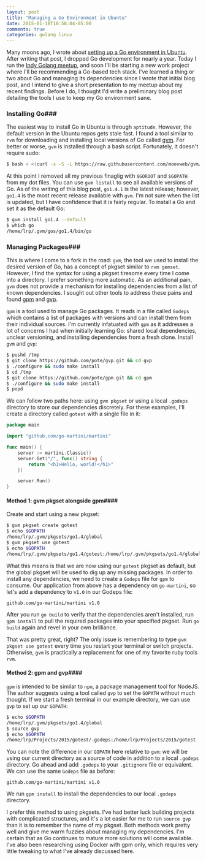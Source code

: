 ```yaml
---
layout: post
title: "Managing a Go Environment in Ubuntu"
date: 2015-01-18T10:58:04-05:00
comments: true
categories: golang linux
---
```


Many moons ago, I wrote about [setting up a Go environment in Ubuntu](/blog/2013/12/15/setting-up-a-go-environment-in-ubuntu-12-dot-04). After writing that post, I dropped Go development for nearly a year. Today I run the [Indy Golang meetup](http://www.meetup.com/Indy-Golang/events/219612982/), and soon I'll be starting a new work project where I'll be recommending a Go-based tech stack. I've learned a thing or two about Go and managing its dependencies since I wrote that initial blog post, and I intend to give a short presentation to my meetup about my recent findings. Before I do, I thought I'd write a preliminary blog post detailing the tools I use to keep my Go environment sane.

### Installing Go###

The easiest way to install Go in Ubuntu is through `aptitude`. However, the default version in the Ubuntu repos gets stale fast. I found a tool similar to `rvm` for downloading and installing local versions of Go called [gvm](https://github.com/moovweb/gvm). For better or worse, `gvm` is installed through a bash script. Fortunately, it doesn't require sudo:

``` bash
$ bash < <(curl -s -S -L https://raw.githubusercontent.com/moovweb/gvm/master/binscripts/gvm-installer)
```

At this point I removed all my previous finaglig with `$GOROOT` and `$GOPATH` from my dot files. You can use `gvm listall` to see all available versions of Go. As of the writing of this blog post, `go1.4.1` is the latest release; however, `go1.4` is the most recent release available with `gvm`. I'm not sure when the list is updated, but I have confidence that it is fairly regular. To install a Go and set it as the default Go:

```bash
$ gvm install go1.4 --default
$ which go
/home/lrp/.gvm/gos/go1.4/bin/go
```

### Managing Packages###

This is where I come to a fork in the road: `gvm`, the tool we used to install the desired version of Go, has a concept of pkgset similar to `rvm gemset`. However, I find the syntax for using a pkgset tiresome every time I come into a directory. I prefer something more automatic. As an additional pain, `gvm` does not provide a mechanism for installing dependencies from a list of known dependencies. I sought out other tools to address these pains and found [gpm](https://github.com/pote/gpm) and [gvp](https://github.com/pote/gvp).

`gpm` is a tool used to manage Go packages. It reads in a file called `Godeps` which contains a list of packages with versions and can install them from their individual sources. I'm currently infatuated with `gpm` as it addresses a lot of concerns I had when initially learning Go: shared local dependencies, unclear versioning, and installing dependencies from a fresh clone. Install `gvm` and `gvp`:

``` bash
$ pushd /tmp
$ git clone https://github.com/pote/gvp.git && cd gvp
$ ./configure && sudo make install
$ cd /tmp
$ git clone https://github.com/pote/gpm.git && cd gpm
$ ./configure && sudo make install
$ popd
```

We can follow two paths here: using `gvm pkgset` or using a local `.godeps` directory to store our dependencies discretely. For these examples, I'll create a directory called `gotest` with a single file in it:

``` go hello.go
package main

import "github.com/go-martini/martini"

func main() {
    server := martini.Classic()
    server.Get("/", func() string {
        return "<h1>Hello, world!</h1>"
    })

    server.Run()
}
```

#### Method 1: gvm pkgset alongside gpm####

Create and start using a new pkgset:

``` bash
$ gvm pkgset create gotest
$ echo $GOPATH
/home/lrp/.gvm/pkgsets/go1.4/global
$ gvm pkgset use gotest
$ echo $GOPATH
/home/lrp/.gvm/pkgsets/go1.4/gotest:/home/lrp/.gvm/pkgsets/go1.4/global
```

What this means is that we are now using our `gotest` pkgset as default, but the global pkgset will be used to dig up any missing packages. In order to install any dependencies, we need to create a `Godeps` file for `gpm` to consume. Our application from above has a dependency on `go-martini`, so let's add a dependency to `v1.0` in our Godeps file:

``` text Godeps
github.com/go-martini/martini v1.0
```

After you run `go build` to verify that the dependencies aren't installed, run `gpm install` to pull the required packages into your specified pkgset. Run `go build` again and revel in your own brilliance.

That was pretty great, right? The only issue is remembering to type `gvm pkgset use gotest` every time you restart your terminal or switch projects. Otherwise, `gvm` is practically a replacement for one of my favorite ruby tools `rvm`.

#### Method 2: gpm and gvp####

`gpm` is intended to be similar to `npm`, a package management tool for NodeJS. The author suggests using a tool called `gvp` to set the `GOPATH` without much thought. If we start a fresh terminal in our example directory, we can use `gvp` to set up our `GOPATH`:

``` bash
$ echo $GOPATH
/home/lrp/.gvm/pkgsets/go1.4/global
$ source gvp
$ echo $GOPATH
/home/lrp/Projects/2015/gotest/.godeps:/home/lrp/Projects/2015/gotest
```

You can note the difference in our `GOPATH` here relative to `gvm`: we will be using our current directory as a source of code in addition to a local `.godeps` directory. Go ahead and add `.godeps` to your `.gitignore` file or equivalent. We can use the same `Godeps` file as before:

``` text Godeps
github.com/go-martini/martini v1.0
```

We run `gpm install` to install the dependencies to our local `.godeps` directory.

I prefer this method to using pkgsets. I've had better luck building projects with complicated structures, and it's a lot easier for me to run `source gvp` than it is to remember the name of my pkgset. Both methods work pretty well and give me warm fuzzies about managing my dependencies. I'm certain that as Go continues to mature more solutions will come available. I've also been researching using Docker with gpm only, which requires very little tweaking to what I've already discussed here.
